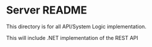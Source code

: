 # Server README

This directory is for all API/System Logic implementation.

This will include .NET implementation of the REST API
